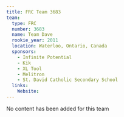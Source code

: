 ```yaml
---
title: FRC Team 3683
team:
  type: FRC
  number: 3683
  name: Team Dave
  rookie_year: 2011
  location: Waterloo, Ontario, Canada
  sponsors:
    - Infinite Potential
    - Kik
    - XL Tool
    - Melitron
    - St. David Catholic Secondary School
  links:
    Website: 
---
```

No content has been added for this team